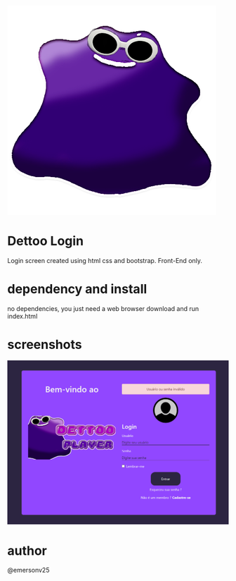 
![alt text](https://github.com/emersonv25/Dettoo-Login/blob/main/images/Logo.png?raw=true)
# Dettoo Login
Login screen created using html css and bootstrap.
Front-End only.


# dependency and install
no dependencies, you just need a web browser
download and run index.html

# screenshots
![alt text](https://github.com/emersonv25/Dettoo-Login/blob/main/images/ss.png?raw=true)

# author
@emersonv25

